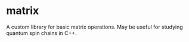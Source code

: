 # matrix
A custom library for basic matrix operations. May be useful for studying quantum spin chains in C++.
